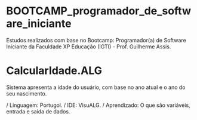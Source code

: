 # BOOTCAMP_programador_de_software_iniciante
Estudos realizados com base no Bootcamp: Programador(a) de Software Iniciante da Faculdade XP Educação (IGTI) - Prof. Guilherme Assis.

# CalcularIdade.ALG
Sistema apresenta a idade do usuário, com base no ano atual e o ano do seu nascimento.

/ Linguagem: Portugol.
/ IDE: VisuALG.
/ Aprendizado: O que são variáveis, entrada e saída de dados.





